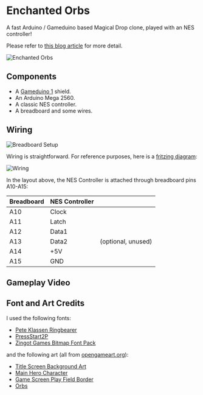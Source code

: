 # Enchanted Orbs

A fast Arduino / Gameduino based Magical Drop clone, played with an NES controller!

Please refer to [this blog article](http://www.diericx.net/post/enchanted-orbs-arduino-magical-drop-clone/) for more detail.

![Enchanted Orbs](https://github.com/christophediericx/EnchantedOrbs/blob/master/Images/EnchantedOrbs.png)

## Components ##

* A [Gameduino 1](http://excamera.com/sphinx/gameduino/) shield.
* An Arduino Mega 2560.
* A classic NES controller.
* A breadboard and some wires.

## Wiring ##

![Breadboard Setup](http://www.diericx.net/images/enchantedorbs2.png)

Wiring is straightforward. For reference purposes, here is a [fritzing diagram](http://www.diericx.net/downloads/enchantedorbs.fzz):

![Wiring](http://www.diericx.net/images/enchantedorbs3.png)

In the layout above, the NES Controller is attached through breadboard pins A10-A15:

| Breadboard     | NES Controller   |                    |
| -------------- | ---------------- | ------------------ |
| A10            | Clock            |                    | 
| A11            | Latch            |                    |
| A12            | Data1            |                    |
| A13            | Data2            | (optional, unused) |
| A14            | +5V              |                    |
| A15            | GND              |                    |

## Gameplay Video ##

## Font and Art Credits ##

I used the following fonts:

* [Pete Klassen Ringbearer](http://www.thehutt.de/tolkien/fonts/ringbearer/readme.html)
* [PressStart2P](http://www.dafont.com/press-start-2p.font)
* [Zingot Games Bitmap Font Pack](http://opengameart.org/content/bitmap-font-pack)

and the following art (all from [opengameart.org](http://opengameart.org)):

* [Title Screen Background Art](http://opengameart.org/content/castle-platformer)
* [Main Hero Character](http://opengameart.org/content/16x16-8-bit-rpg-character-set)
* [Game Screen Play Field Border](http://opengameart.org/content/golden-and-emerald-border)
* [Orbs](http://opengameart.org/content/magic-orbs)
